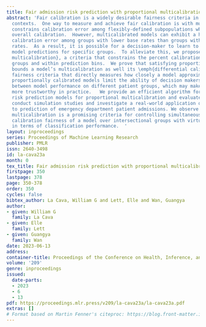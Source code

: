 ```yaml
---
title: Fair admission risk prediction with proportional multicalibration
abstract: 'Fair calibration is a widely desirable fairness criteria in risk prediction
  contexts.  One way to measure and achieve fair calibration is with multicalibration.  Multicalibration
  constrains calibration error among flexibly-defined subpopulations while maintaining
  overall calibration.  However, multicalibrated models can exhibit a higher percent
  calibration error among groups with lower base rates than groups with higher base
  rates.  As a result, it is possible for a decision-maker to learn to trust or distrust
  model predictions for specific groups.  To alleviate this, we propose \emph{proportional
  multicalibration}, a criteria that constrains the percent calibration error among
  groups and within prediction bins.  We prove that satisfying proportional multicalibration
  bounds a model’s multicalibration as well its \emph{differential calibration}, a
  fairness criteria that directly measures how closely a model approximates sufficiency.  Therefore,
  proportionally calibrated models limit the ability of decision makers to distinguish
  between model performance on different patient groups, which may make the models
  more trustworthy in practice.   We provide an efficient algorithm for post-processing
  risk prediction models for proportional multicalibration and evaluate it empirically.  We
  conduct simulation studies and investigate a real-world application of PMC-postprocessing
  to prediction of emergency department patient admissions. We observe that proportional
  multicalibration is a promising criteria for controlling simultaneous measures of
  calibration fairness of a model over intersectional groups with virtually no cost
  in terms of classification performance.  '
layout: inproceedings
series: Proceedings of Machine Learning Research
publisher: PMLR
issn: 2640-3498
id: la-cava23a
month: 0
tex_title: Fair admission risk prediction with proportional multicalibration
firstpage: 350
lastpage: 378
page: 350-378
order: 350
cycles: false
bibtex_author: La Cava, William G and Lett, Elle and Wan, Guangya
author:
- given: William G
  family: La Cava
- given: Elle
  family: Lett
- given: Guangya
  family: Wan
date: 2023-06-13
address:
container-title: Proceedings of the Conference on Health, Inference, and Learning
volume: '209'
genre: inproceedings
issued:
  date-parts:
  - 2023
  - 6
  - 13
pdf: https://proceedings.mlr.press/v209/la-cava23a/la-cava23a.pdf
extras: []
# Format based on Martin Fenner's citeproc: https://blog.front-matter.io/posts/citeproc-yaml-for-bibliographies/
---
```

